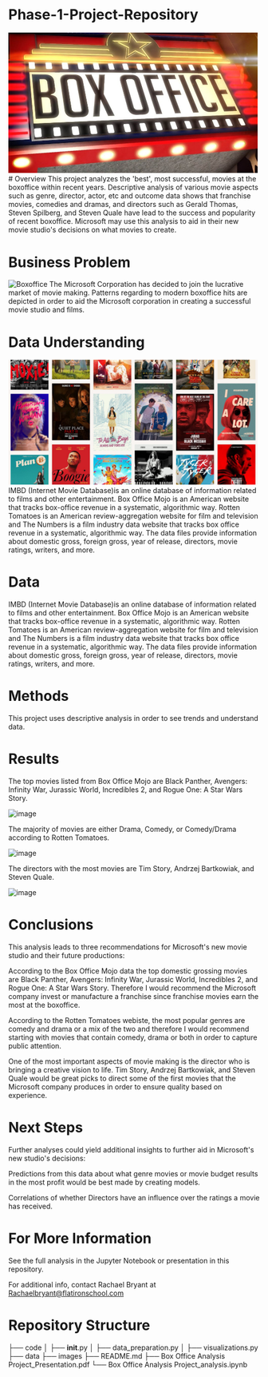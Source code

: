 # Phase-1-Project-Repository

<img src="images/box%20office%20pic.png" alt="Boxoffice" style="width:500px;"/>
# Overview
This project analyzes the 'best', most successful, movies at the boxoffice within recent years. Descriptive analysis of various movie aspects such as genre, director, actor, etc and outcome data shows that franchise movies, comedies and dramas, and directors such as Gerald Thomas, Steven Spilberg, and Steven Quale have lead to the success and popularity of recent boxoffice. Microsoft may use this analysis to aid in their new movie studio's decisions on what movies to create.

# Business Problem
<img src="images/Friends-eating-popcorn-at-the-movie-theatre-485816418_3869x2579.jpeg.crdownload" alt="Boxoffice" style="width:500px;"/>
The Microsoft Corporation has decided to join the lucrative market of movie making. Patterns regarding to modern boxoffice hits are depicted in order to aid the Microsoft corporation in creating a successful movie studio and films.

# Data Understanding
<img src="images/best-movies-1624472751.jpg" alt="Boxoffice" style="width:500px;"/>
IMBD (Internet Movie Database)is an online database of information related to films and other entertainment. Box Office Mojo is an American website that tracks box-office revenue in a systematic, algorithmic way. Rotten Tomatoes is an American review-aggregation website for film and television and The Numbers is a film industry data website that tracks box office revenue in a systematic, algorithmic way. The data files provide information about domestic gross, foreign gross, year of release, directors, movie ratings, writers, and more.

# Data
IMBD (Internet Movie Database)is an online database of information related to films and other entertainment. Box Office Mojo is an American website that tracks box-office revenue in a systematic, algorithmic way. Rotten Tomatoes is an American review-aggregation website for film and television and The Numbers is a film industry data website that tracks box office revenue in a systematic, algorithmic way. The data files provide information about domestic gross, foreign gross, year of release, directors, movie ratings, writers, and more.

# Methods
This project uses descriptive analysis in order to see trends and understand data. 

# Results

The top movies listed from Box Office Mojo are Black Panther, Avengers: Infinity War, Jurassic World, Incredibles 2, and Rogue One: A Star Wars Story.

![image](https://user-images.githubusercontent.com/65221687/163705722-fe13d699-d8f8-442c-8d27-65af445fb43e.png)


The majority of movies are either Drama, Comedy, or Comedy/Drama according to Rotten Tomatoes.

![image](https://user-images.githubusercontent.com/65221687/163705747-aaa18f5d-d0e6-4239-ba7f-e723332e932f.png)

The directors with the most movies are Tim Story, Andrzej Bartkowiak, and Steven Quale.

![image](https://user-images.githubusercontent.com/65221687/163705760-14a27159-5371-4521-a526-2b38da396dae.png)

# Conclusions
This analysis leads to three recommendations for Microsoft's new movie studio and their future productions:

According to the Box Office Mojo data the top domestic grossing movies are Black Panther, Avengers: Infinity War, Jurassic World, Incredibles 2, and Rogue One: A Star Wars Story. Therefore I would recommend the Microsoft company invest or manufacture a franchise since franchise movies earn the most at the boxoffice.

According to the Rotten Tomatoes webiste, the most popular genres are comedy and drama or a mix of the two and therefore I would recommend starting with movies that contain comedy, drama or both in order to capture public attention.

One of the most important aspects of movie making is the director who is bringing a creative vision to life. Tim Story, Andrzej Bartkowiak, and Steven Quale would be great picks to direct some of the first movies that the Microsoft company produces in order to ensure quality based on experience.

# Next Steps
Further analyses could yield additional insights to further aid in Microsoft's new studio's decisions:

Predictions from this data about what genre movies or movie budget results in the most profit would be best made by creating models.

Correlations of whether Directors have an influence over the ratings a movie has received.

# For More Information
See the full analysis in the Jupyter Notebook or presentation in this repository.

For additional info, contact Rachael Bryant at Rachaelbryant@flatironschool.com

# Repository Structure
├── code
│   ├── __init__.py
│   ├── data_preparation.py
│   ├── visualizations.py
├── data
├── images
├── README.md
├── Box Office Analysis Project_Presentation.pdf
└── Box Office Analysis Project_analysis.ipynb
